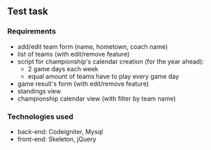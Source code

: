 Test task
-----------------

### Requirements

- add/edit team form (name, hometown, coach name)
- list of teams (with edit/remove feature)
- script for championship's calendar creation (for the year ahead):
    - 2 game days each week
    - equal amount of teams have to play every game day
- game result's form (with edit/remove feature)
- standings view
- championship calendar view (with filter by team name)

### Technologies used

- back-end: Codeigniter, Mysql
- front-end: Skeleton, jQuery
